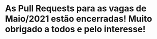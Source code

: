 # As Pull Requests para as vagas de Maio/2021 estão encerradas! Muito obrigado a todos e pelo interesse!
